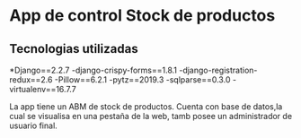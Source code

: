 # App de control Stock de productos

## Tecnologias utilizadas

*Django==2.2.7
-django-crispy-forms==1.8.1
-django-registration-redux==2.6
-Pillow==6.2.1
-pytz==2019.3
-sqlparse==0.3.0
-virtualenv==16.7.7


La app tiene un ABM de stock de productos.
Cuenta con base de datos,la cual se visualisa en una pestaña de la web, tamb posee un administrador de usuario final.


